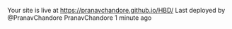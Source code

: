 Your site is live at https://pranavchandore.github.io/HBD/
Last deployed by @PranavChandore PranavChandore 1 minute ago
